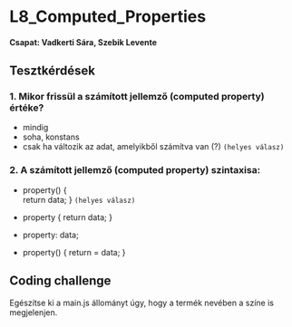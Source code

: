 # L8_Computed_Properties

#### Csapat: Vadkerti Sára, Szebik Levente

## Tesztkérdések

### 1. Mikor frissül a számított jellemző (computed property) értéke?
   - mindig
   - soha, konstans
   - csak ha változik az adat, amelyikből számítva van (?) `(helyes válasz)`
### 2. A számított jellemző (computed property) szintaxisa:
   - property() {      
        return data;
     } `(helyes válasz)`

   - property {
        return data;
     }

   - property: data;

   - property() {
        return = data;
     }

## Coding challenge

Egészítse ki a main.js állományt úgy, hogy a termék nevében a színe is megjelenjen.
